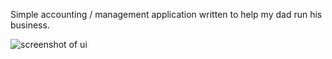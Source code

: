 Simple accounting / management application written to help my dad run his business.

![screenshot of ui](https://i.imgur.com/qaXk1nf.png)
